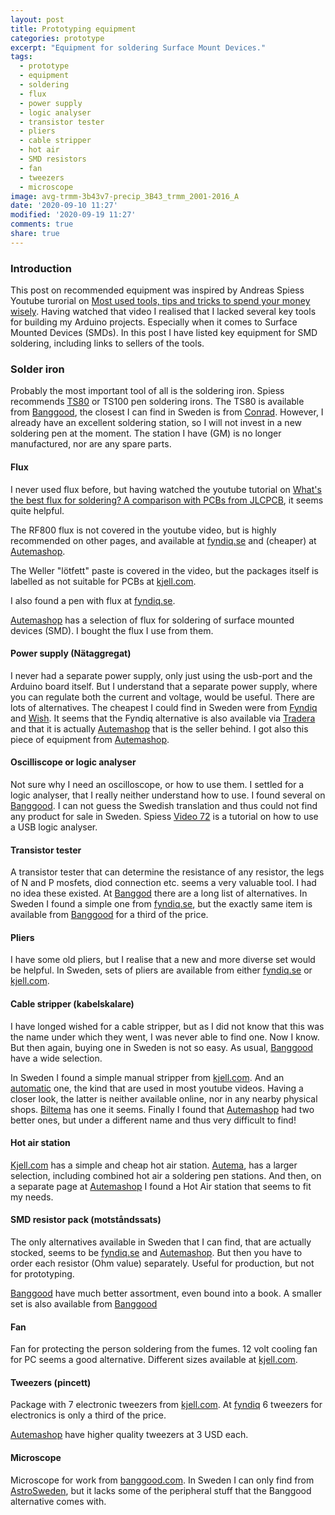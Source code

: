 ```yaml
---
layout: post
title: Prototyping equipment
categories: prototype
excerpt: "Equipment for soldering Surface Mount Devices."
tags:
  - prototype
  - equipment
  - soldering
  - flux
  - power supply
  - logic analyser
  - transistor tester
  - pliers
  - cable stripper
  - hot air
  - SMD resistors
  - fan
  - tweezers
  - microscope
image: avg-trmm-3b43v7-precip_3B43_trmm_2001-2016_A
date: '2020-09-10 11:27'
modified: '2020-09-19 11:27'
comments: true
share: true
---
```


### Introduction

This post on recommended equipment was inspired by Andreas Spiess Youtube turorial on [Most used tools, tips and tricks to spend your money wisely](https://www.youtube.com/watch?v=vZtkbUc2i_Y). Having watched that video I realised that I lacked several key tools for building my Arduino projects. Especially when it comes to Surface Mounted Devices (SMDs). In this post I have listed key equipment for SMD soldering, including links to sellers of the tools.

### Solder iron

Probably the most important tool of all is the soldering iron. Spiess recommends [TS80](https://www.youtube.com/watch?v=_Z9es-D9_8g) or TS100 pen soldering irons. The TS80 is available from [Banggood](https://www.banggood.com/TS80P-More-30W-Soldering-Iron-Station-OLED-USB-Type-C-Programable-Solder-Iron-Built-in-STM32-Chip-PD2_0-or-QC3_0-Standard-Input-p-1680934.html?gmcCountry=SE&currency=SEK&createTmp=1&utm_source=googleshopping&utm_medium=cpc_union&utm_content=xibei&utm_campaign=xibei-ssc-se-all-0716&gclid=CjwKCAjw2dD7BRASEiwAWCtCbziSPAQvej2rtL1ds3aYw75353ZDvkrnvoG6A518jMSgbwIr4C2VzxoCSToQAvD_BwE&cur_warehouse=CN), the closest I can find in Sweden is from [Conrad](https://www.conrad.se/p/seeed-studio-loedkolv-65-w-loedspets-100-till-400-c-1881781?gclid=Cj0KCQjwtZH7BRDzARIsAGjbK2aEs6_Z4dCsipP1QlzFkwCK4GDRClJL-DYR96YY1QK0hpGZBZneq5oaAp_5EALw_wcB&gclsrc=aw.ds&vat=true). However, I already have an excellent soldering station, so I will not invest in a new soldering pen at the moment. The station I have (GM) is no longer manufactured, nor are any spare parts.

#### Flux

I never used flux before, but having watched the youtube tutorial on [What's the best flux for soldering? A comparison with PCBs from JLCPCB](https://www.youtube.com/watch?v=iKDAmY9Rdag), it seems quite helpful.

The RF800 flux is not covered in the youtube video, but is highly recommended on other pages, and available at [fyndiq.se](https://fyndiq.se/produkt/flytande-flussmedel-50-ml-for-t-ex-smd-b05a1df5b5d84e53/) and (cheaper) at [Autemashop](http://www.autemashop.com/category_Lkomp_Solder1.htm).

The Weller "lötfett" paste is covered in the video, but the packages itself is labelled as not suitable for PCBs at [kjell.com](https://www.kjell.com/se/produkter/el-verktyg/verktyg/lodning/flussmedel/weller-lf25-flussmedel-p40375).

I also found a pen with flux at [fyndiq.se](https://fyndiq.se/produkt/10ml-flux-pen-welding-fluxes-solder-pen-1pc-1pc-e49f4c7844714a22/).

[Autemashop](http://www.autemashop.com/category_Lkomp_Solder1.htm) has a selection of flux for soldering of surface mounted devices (SMD). I bought the flux I use from them.

#### Power supply (Nätaggregat)

I never had a separate power supply, only just using the usb-port and the Arduino board itself. But I understand that a separate power supply, where you can regulate both the current and voltage, would be useful. There are lots of alternatives. The cheapest I could find in Sweden were from [Fyndiq](https://fyndiq.se/produkt/nataggregat-laboratorieaggregat-15v-2a-ps1502d-a5e8472f5019437a/) and [Wish](https://www.wish.com/product/5d7e1de0782ce2419cfb21e6?hide_login_modal=true&from_ad=goog_shopping&_display_country_code=SE&_force_currency_code=SEK&pid=googleadwords_int&c=%7BcampaignId%7D&ad_cid=5d7e1de0782ce2419cfb21e6&ad_cc=SE&ad_lang=SV&ad_curr=SEK&ad_price=822.00&campaign_id=9527731155&guest=true&gclid=CjwKCAjw74b7BRA_EiwAF8yHFEUKW8851KwuNgi05rVW0haDwbCcsw8invsdMEutMlzvqX2bcnyWZRoCizoQAvD_BwE&share=web). It seems that the Fyndiq alternative is also available via [Tradera](https://www.tradera.com/item/340198/415617832/nataggregat-15v-2a-ps1502d) and that it is actually [Autemashop](http://www.autemashop.com/category_power_aggregat2.htm) that is the seller behind. I got also this piece of equipment from [Autemashop](http://www.autemashop.com/category_power_aggregat2.htm).

#### Oscilliscope or logic analyser

Not sure why I need an oscilloscope, or how to use them. I settled for a logic analyser, that I really neither understand how to use. I found several on [Banggood](https://www.banggood.com/USB-Logic-Analyzer-24M-8CH-Microcontroller-ARM-FPGA-Debug-Tool-p-1177821.html?gmcCountry=SE&currency=SEK&createTmp=1&utm_source=googleshopping&utm_medium=cpc_bgs&utm_content=xibei&utm_campaign=xibei-ssc-se-en-ecs-0724&gclid=Cj0KCQjwtZH7BRDzARIsAGjbK2bh8gu9TrbEOP9iH-eSJay2WKUR5k_6rHb6mgeQFmX-qFfky7owMjsaAjMhEALw_wcB&cur_warehouse=CN). I can not guess the Swedish translation and thus could not find any product for sale in Sweden. Spiess [Video 72](https://www.youtube.com/watch?v=18Ew5_r17AA) is a tutorial on how to use a USB logic analyser.

#### Transistor tester

A transistor tester that can determine the resistance of any resistor, the legs of
N and P mosfets, diod connection etc. seems a very valuable tool. I had no idea these existed. At [Banggod](https://www.banggood.com/sv/search/transistortester.html?from=nav) there are a long list of alternatives. In Sweden I found a simple one from [fyndiq.se](https://fyndiq.se/produkt/lcr-t4-esr-meter-transistor-testers-lcr-diode-triode-scr-9a0a716c6a4340ce/), but the exactly same item is available from [Banggood](https://www.banggood.com/sv/Geekcreit-LCR-T4-12864-LCD-Graphical-Transistor-Tester-Resistance-Capacitance-ESR-SCR-Meter-p-1311439.html?rmmds=search&cur_warehouse=CN) for a third of the price.

#### Pliers

I have some old pliers, but I realise that a new and more diverse set would be helpful. In Sweden, sets of pliers are available from either [fyndiq.se](https://fyndiq.se/produkt/cutting-wire-pliers-jewelry-pliers-fit-beadwork-repair-beading-h-a2-303b8cd11ed3437d/) or [kjell.com](https://www.kjell.com/se/produkter/el-verktyg/verktyg/tanger-kabelskalare/dibotech-tangset-3-delar-p40544).

#### Cable stripper (kabelskalare)

I have longed wished for a cable stripper, but as I did not know that this was the name under which they went, I was never able to find one. Now I know. But then again, buying one in Sweden is not so easy. As usual, [Banggood](https://www.banggood.com/sv/search/cable-stripper.html?from=nav) have a wide selection.

In Sweden I found a simple manual stripper from [kjell.com](https://www.kjell.com/se/produkter/el-verktyg/verktyg/tanger-kabelskalare/manuell-kabelskalare-p40182). And an [automatic](https://www.kjell.com/se/produkter/el-verktyg/verktyg/tanger-kabelskalare/automatisk-kabelskalare-p40247) one, the kind that are used in most youtube videos. Having a closer look, the latter is neither available online, nor in any nearby physical shops. [Biltema](https://www.biltema.se/verktyg/handverktyg/tanger/kabelskalare/kabelskalare-2000016798) has one it seems. Finally I found that [Autemashop](http://www.autemashop.com/category_tool_Stripper.htm) had two better ones, but under a different name and thus very difficult to find!

#### Hot air station

[Kjell.com](https://www.kjell.com/se/produkter/el-verktyg/verktyg/lodning/lodverktyg/digital-varmluftsstation-smd-p40399?gclid=CjwKCAjw74b7BRA_EiwAF8yHFOJzQMRLQSdTL28FmZv3SnxkIOr2UVBCBszFa_nKr603pDoHijxGiRoC5JUQAvD_BwE&gclsrc=aw.ds) has a simple and cheap hot air station. [Autema](http://www.autemashop.com/category_tool_HotAir.htm), has a larger selection, including combined hot air a soldering pen stations. And then, on a separate page at [Autemashop](http://www.autemashop.com/category_tool_SoldAir.htm) I found a Hot Air station that seems to fit my needs.

#### SMD resistor pack (motståndssats)

The only alternatives available in Sweden that I can find, that are actually stocked, seems to be [fyndiq.se](https://fyndiq.se/produkt/0805-smd-resistor-kit-assorted-kit-1ohm-1m-ohm-1-33values-x-20p-one-size-c18bf2cde10e48b1/) and [Autemashop](http://www.autemashop.com/category_Lkomp_Res_0805.htm). But then you have to order each resistor (Ohm value) separately. Useful for production, but not for prototyping.

[Banggood](https://www.banggood.com/0805-SMD-Resistor-And-Capacitor-Sample-Book-Full-Version-p-1103180.html?gmcCountry=SE&currency=SEK&createTmp=1&utm_source=googleshopping&utm_medium=cpc_union&utm_content=xibei&utm_campaign=xibei-ssc-se-all-0716&gclid=CjwKCAjwkoz7BRBPEiwAeKw3q2U0wCbR9SzSL3lTAhmsoJvC_457bOqFAW46Brfh1zixnYEgyth7hBoCVdEQAvD_BwE&cur_warehouse=CN) have much better assortment, even bound into a book. A smaller set is also available from [Banggood](https://www.banggood.com/8500Pcs-0402-1-pencent-SMD-SMT-Chip-Resistor-Assortment-Kit-170-Values-Sample-Book-p-1328296.html?gmcCountry=SE&currency=SEK&createTmp=1&utm_source=googleshopping&utm_medium=cpc_union&utm_content=xibei&utm_campaign=xibei-ssc-se-all-0716&gclid=CjwKCAjwkoz7BRBPEiwAeKw3q8E0B1kLUZo2nQXMo4rfOTVmzmDeUv-OIbfG-d_Ybwz3TaJiCePd2xoCjScQAvD_BwE&cur_warehouse=CN)

#### Fan

Fan for protecting the person soldering from the fumes. 12 volt cooling fan for PC seems a good alternative. Different sizes available at [kjell.com](https://www.kjell.com/se/produkter/el-verktyg/elektronik/elektromekanik/flaktar/12-v/axialflakt-12-v-40x40x10-mm-p36171).

#### Tweezers (pincett)

Package with 7 electronic tweezers from [kjell.com](https://www.kjell.com/se/produkter/natverk/installationsmateriel/esd-antistat/luxorparts-esd-pincettset-p40709). At [fyndiq](https://fyndiq.se/produkt/anti-statisk-pincett-pincetter-till-finelektronik-6-pack-bec32158e2e145fd/) 6 tweezers for electronics is only a third of the price.

[Autemashop](http://www.autemashop.com/category_Lkomp_Tweezer.htm) have higher quality tweezers at 3 USD each.

#### Microscope

Microscope for work from [banggood.com](https://www.banggood.com/Phone-PCB-Soldering-Repair-Lab-Industrial-7X-45X-90X-Simul-focal-Trinocular-Stereo-Microscope-VGA-HDMI-Video-Camera-720P-13MP-p-1476003.html?rmmds=search&cur_warehouse=CZ). In Sweden I can only find from [AstroSweden](https://mikro.astrosweden.se/sv/articles/2.370.933/breukhoven-breukhoven-handarbetslupp-med-rorlig-belysning-bms-st-50), but it lacks some of the peripheral stuff that the Banggood alternative comes with.
